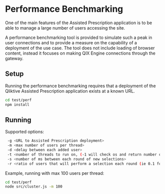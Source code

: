 # Performance Benchmarking

One of the main features of the Assisted Prescription application is to be able to manage a large number of users
accessing the site.

A performance benchmarking tool is provided to simulate such a peak in user connections and to provide a measure on the
capability of a deployment of the use case. The tool does not include loading of browser content, instead it focuses on
making QIX Engine connections through the gateway.

## Setup

Running the performance benchmarking requires that a deployment of the Qliktive Assisted Prescription application exists
at a known URL.

```sh
cd test/perf
npm install
```

## Running

Supported options:

```sh
 -g <URL to Assisted Prescription deployment> 
 -m <max number of users per thread>
 -d <delay between each added user>
 -t <number of threads to run on, (-1 will check os and return number of cores)>
 -s <number of ms between each round of new selections>
 -r <ratio of users that will perform a selection each round (ie 0.1 for 10% of the users>
 ```

Example, running with max 100 users per thread:

```sh
cd test/perf
node src/cluster.js -m 100
```
